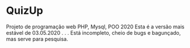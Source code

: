 # QuizUp
Projeto de programação web PHP, Mysql, POO 2020
Esta é a versão mais estável de 03.05.2020
.
.
.
Está incompleto, cheio de bugs e bagunçado, mas serve para pesquisa.
